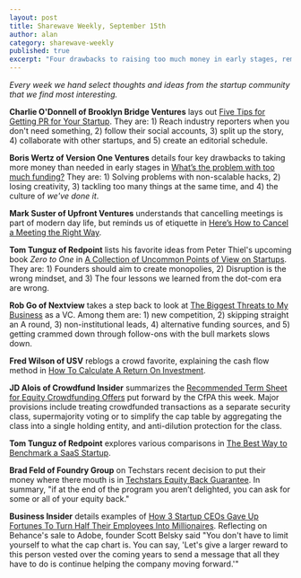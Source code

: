```yaml
---
layout: post
title: Sharewave Weekly, September 15th
author: alan
category: sharewave-weekly
published: true
excerpt: "Four drawbacks to raising too much money in early stages, remember etiquette when cancelling meetings, lessons from Peter Thiel's upcoming book, and five tips for getting PR for your startup in this edition of the Sharewave Weekly."
---
```

*Every week we hand select thoughts and ideas from the startup community that we find most interesting.*

**Charlie O'Donnell of Brooklyn Bridge Ventures** lays out [Five Tips for Getting PR for Your Startup](http://www.thisisgoingtobebig.com/blog/2014/9/8/five-tips-for-getting-pr-for-your-startup.html). They are: 1) Reach industry reporters when you don't need something, 2) follow their social accounts, 3) split up the story, 4) collaborate with other startups, and 5) create an editorial schedule.

**Boris Wertz of Version One Ventures** details four key drawbacks to taking more money than needed in early stages in [What’s the problem with too much funding?](http://versiononeventures.com/whats-problem-much-funding/) They are: 1) Solving problems with non-scalable hacks, 2) losing creativity, 3) tackling too many things at the same time, and 4) the culture of *we've done it*.

**Mark Suster of Upfront Ventures** understands that cancelling meetings is part of modern day life, but reminds us of etiquette in [Here’s How to Cancel a Meeting the Right Way](http://www.bothsidesofthetable.com/2014/09/13/heres-how-to-cancel-a-meeting-the-right-way/).

**Tom Tunguz of Redpoint** lists his favorite ideas from Peter Thiel's upcoming book *Zero to One* in [A Collection of Uncommon Points of View on Startups](http://tomtunguz.com/zero-to-one/). They are: 1) Founders should aim to create monopolies, 2) Disruption is the wrong mindset, and 3) The four lessons we learned from the dot-com era are wrong.




**Rob Go of Nextview** takes a step back to look at [The Biggest Threats to My Business](http://robgo.org/2014/09/02/biggest-threats-seed-funds/) as a VC. Among them are: 1) new competition, 2) skipping straight an A round, 3) non-institutional leads, 4) alternative funding sources, and 5) getting crammed down through follow-ons with the bull markets slows down.

**Fred Wilson of USV** reblogs a crowd favorite, explaining the cash flow method in [How To Calculate A Return On Investment](http://avc.com/2014/09/reblog-how-to-calculate-a-return-on-investment/).

**JD Alois of Crowdfund Insider** summarizes the [Recommended Term Sheet for Equity Crowdfunding Offers](http://www.crowdfundinsider.com/2014/09/48727-cfpa-publishes-recommended-term-sheet-equity-crowdfunding-offers/) put forward by the CfPA this week. Major provisions include treating crowdfunded transactions as a separate security class, supermajority voting or to simplify the cap table by aggregating the class into a single holding entity, and anti-dilution protection for the class.

**Tom Tunguz of Redpoint** explores various comparisons in [The Best Way to Benchmark a SaaS Startup](http://tomtunguz.com/proper-benchmarking/).

**Brad Feld of Foundry Group** on Techstars recent decision to put their money where there mouth is in [Techstars Equity Back Guarantee](http://www.feld.com/archives/2014/09/techstars-equity-back-guarantee.html). In summary, "if at the end of the program you aren’t delighted, you can ask for some or all of your equity back."

**Business Insider** details examples of [How 3 Startup CEOs Gave Up Fortunes To Turn Half Their Employees Into Millionaires](http://www.businessinsider.com/non-greedy-startup-ceos-who-turned-employees-into-millionaires-2014-9). Reflecting on Behance's sale to Adobe, founder Scott Belsky said "You don't have to limit yourself to what the cap chart is. You can say, 'Let's give a larger reward to this person vested over the coming years to send a message that all they have to do is continue helping the company moving forward.'"
